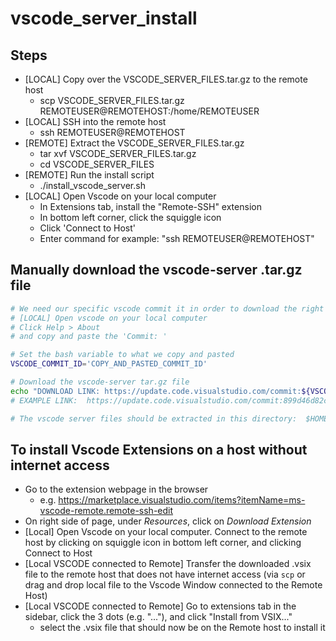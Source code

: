 # vscode_server_install

## Steps
- [LOCAL] Copy over the VSCODE_SERVER_FILES.tar.gz to the remote host
	- scp VSCODE_SERVER_FILES.tar.gz REMOTEUSER@REMOTEHOST:/home/REMOTEUSER
- [LOCAL] SSH into the remote host
	- ssh REMOTEUSER@REMOTEHOST
- [REMOTE] Extract the VSCODE_SERVER_FILES.tar.gz
	- tar xvf VSCODE_SERVER_FILES.tar.gz
	- cd VSCODE_SERVER_FILES
- [REMOTE] Run the install script
	- ./install_vscode_server.sh
- [LOCAL] Open Vscode on your local computer
	- In Extensions tab, install the "Remote-SSH" extension
	- In bottom left corner, click the squiggle icon
	- Click 'Connect to Host'
	- Enter command for example: "ssh REMOTEUSER@REMOTEHOST"


## Manually download the vscode-server .tar.gz file
```bash
# We need our specific vscode commit it in order to download the right vscode server file
# [LOCAL] Open vscode on your local computer
# Click Help > About
# and copy and paste the 'Commit: '

# Set the bash variable to what we copy and pasted
VSCODE_COMMIT_ID='COPY_AND_PASTED_COMMIT_ID'

# Download the vscode-server tar.gz file
echo "DOWNLOAD LINK: https://update.code.visualstudio.com/commit:${VSCODE_COMMIT_ID}/server-linux-x64/stable"
# EXAMPLE LINK:  https://update.code.visualstudio.com/commit:899d46d82c4c95423fb7e10e68eba52050e30ba3/server-linux-x64/stable

# The vscode server files should be extracted in this directory:  $HOME/.vscode-server/bin/$VSCODE_COMMIT_ID
```


## To install Vscode Extensions on a host without internet access
- Go to the extension webpage in the browser
  - e.g. https://marketplace.visualstudio.com/items?itemName=ms-vscode-remote.remote-ssh-edit
- On right side of page, under *Resources*, click on *Download Extension*
- [Local] Open Vscode on your local computer.  Connect to the remote host by clicking on squiggle icon in bottom left corner, and clicking Connect to Host
- [Local VSCODE connected to Remote] Transfer the downloaded .vsix file to the remote host that does not have internet access (via `scp` or drag and drop local file to the Vscode Window connected to the Remote Host)
- [Local VSCODE connected to Remote] Go to extensions tab in the sidebar, click the 3 dots (e.g. "..."), and click "Install from VSIX..."
  - select the .vsix file that should now be on the Remote host to install it
